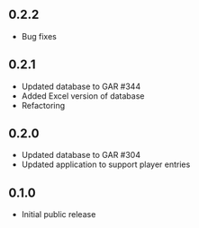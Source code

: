 ## 0.2.2 ##

* Bug fixes

## 0.2.1 ##

* Updated database to GAR #344
* Added Excel version of database
* Refactoring

## 0.2.0 ##

* Updated database to GAR #304
* Updated application to support player entries
	
## 0.1.0 ##

* Initial public release